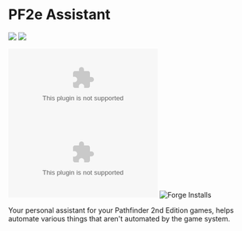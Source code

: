 # PF2e Assistant

[![](https://img.shields.io/badge/License-MIT-D3D3D3)](LICENSE.md)
[![](https://img.shields.io/badge/Support%20me%20on%20Ko--fi-FF5E5B?logo=ko-fi&logoColor=FFFFFF)](https://ko-fi.com/7h3laughingman)

![GitHub Downloads (specific asset, all releases)](https://img.shields.io/github/downloads/7H3LaughingMan/pf2e-assistant/module.zip)
![GitHub Downloads (specific asset, latest release)](https://img.shields.io/github/downloads/7H3LaughingMan/pf2e-assistant/latest/module.zip)
![Forge Installs](https://img.shields.io/badge/dynamic/json?url=https%3A%2F%2Fforge-vtt.com%2Fapi%2Fbazaar%2Fpackage%2Fpf2e-assistant&query=package.installs&suffix=%25&label=Forge%20Installs&color=4aa94a)


Your personal assistant for your Pathfinder 2nd Edition games, helps automate various things that aren't automated by the game system.
